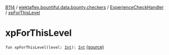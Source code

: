 [B114](../../index.md) / [ejektaflex.bountiful.data.bounty.checkers](../index.md) / [ExperienceCheckHandler](index.md) / [xpForThisLevel](./xp-for-this-level.md)

# xpForThisLevel

`fun xpForThisLevel(level: `[`Int`](https://kotlinlang.org/api/latest/jvm/stdlib/kotlin/-int/index.html)`): `[`Int`](https://kotlinlang.org/api/latest/jvm/stdlib/kotlin/-int/index.html) [(source)](https://github.com/ejektaflex/Bountiful/tree/develop/src/main/kotlin/ejektaflex/bountiful/data/bounty/checkers/ExperienceCheckHandler.kt#L22)